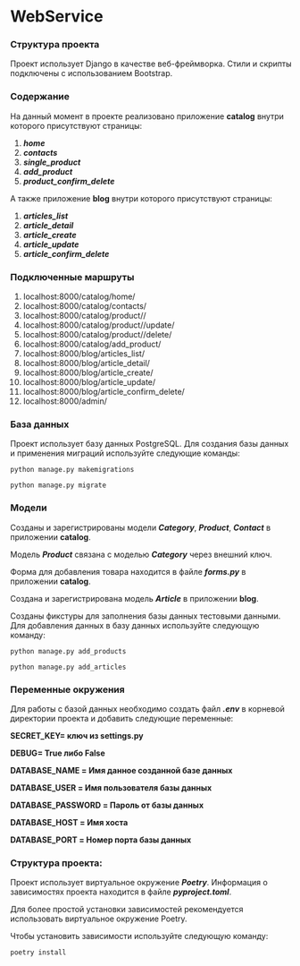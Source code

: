 # WebService

### Структура проекта

Проект использует Django в качестве веб-фреймворка. Стили и скрипты подключены с использованием Bootstrap.

### Содержание

На данный момент в проекте реализовано приложение **catalog** внутри которого присутствуют страницы:

1. ***home***
2. ***contacts***
3. ***single_product***
4. ***add_product***
5. ***product_confirm_delete***

А также приложение **blog** внутри которого присутствуют страницы:

1. ***articles_list***
2. ***article_detail***
3. ***article_create***
4. ***article_update***
5. ***article_confirm_delete***

### Подключенные маршруты

1. localhost:8000/catalog/home/
2. localhost:8000/catalog/contacts/
3. localhost:8000/catalog/product/<pk>/
4. localhost:8000/catalog/product/<pk>/update/
5. localhost:8000/catalog/product/<pk>/delete/
6. localhost:8000/catalog/add_product/
7. localhost:8000/blog/articles_list/
8. localhost:8000/blog/article_detail/
9. localhost:8000/blog/article_create/
10. localhost:8000/blog/article_update/
11. localhost:8000/blog/article_confirm_delete/
12. localhost:8000/admin/

### База данных
Проект использует базу данных PostgreSQL. Для создания базы данных и применения миграций используйте следующие команды:
```
python manage.py makemigrations
```
```
python manage.py migrate
```

### Модели
Созданы и зарегистрированы модели ***Category***, ***Product***, ***Contact*** в приложении **catalog**.


Модель ***Product*** связана с моделью ***Category*** через внешний ключ.

Форма для добавления товара находится в файле ***forms.py*** в приложении **catalog**.

Создана и зарегистрирована модель ***Article*** в приложении **blog**.

Созданы фикстуры для заполнения базы данных тестовыми данными. Для добавления данных в базу данных используйте следующую команду:

```
python manage.py add_products
```

```
python manage.py add_articles
```

### Переменные окружения

Для работы с базой данных необходимо создать файл ***.env*** в корневой директории проекта и добавить следующие переменные:

**SECRET_KEY= ключ из settings.py**

**DEBUG= True либо False**

**DATABASE_NAME = Имя данное созданной базе данных**

**DATABASE_USER = Имя пользователя базы данных**

**DATABASE_PASSWORD = Пароль от базы данных**

**DATABASE_HOST = Имя хоста**

**DATABASE_PORT = Номер порта базы данных**


### Структура проекта:

Проект использует виртуальное окружение ***Poetry***. Информация о зависимостях проекта
находится в файле ***pyproject.toml***. 

Для более простой установки зависимостей рекомендуется использовать виртуальное окружение
Poetry. 

Чтобы установить зависимости используйте  следующую команду:

```
poetry install
```